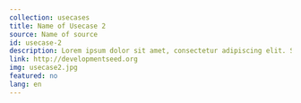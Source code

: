 ```yaml
---
collection: usecases
title: Name of Usecase 2
source: Name of source
id: usecase-2
description: Lorem ipsum dolor sit amet, consectetur adipiscing elit. Suspendisse ut augue aliquet ligula aliquam faucibus a ac mauris. Sed sagittis tempor sapien ac sagittis. Sed sagittis tempor sapien ac sagittis.
link: http://developmentseed.org
img: usecase2.jpg
featured: no
lang: en
---
```

